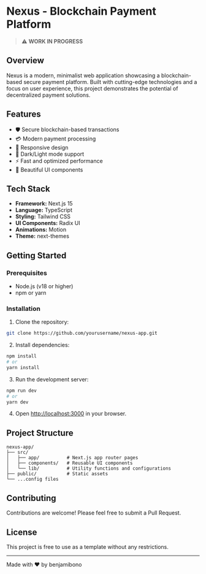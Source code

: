 # Nexus - Blockchain Payment Platform

> ⚠️ **WORK IN PROGRESS**

## Overview

Nexus is a modern, minimalist web application showcasing a blockchain-based secure payment platform. Built with cutting-edge technologies and a focus on user experience, this project demonstrates the potential of decentralized payment solutions.

## Features

- 🛡️ Secure blockchain-based transactions
- 💳 Modern payment processing
- 📱 Responsive design
- 🌙 Dark/Light mode support
- ⚡ Fast and optimized performance
- 🎨 Beautiful UI components

## Tech Stack

- **Framework:** Next.js 15
- **Language:** TypeScript
- **Styling:** Tailwind CSS
- **UI Components:** Radix UI
- **Animations:** Motion
- **Theme:** next-themes

## Getting Started

### Prerequisites

- Node.js (v18 or higher)
- npm or yarn

### Installation

1. Clone the repository:

```bash
git clone https://github.com/yourusername/nexus-app.git
```

2. Install dependencies:

```bash
npm install
# or
yarn install
```

3. Run the development server:

```bash
npm run dev
# or
yarn dev
```

4. Open [http://localhost:3000](http://localhost:3000) in your browser.

## Project Structure

```
nexus-app/
├── src/
│   ├── app/          # Next.js app router pages
│   ├── components/   # Reusable UI components
│   └── lib/          # Utility functions and configurations
├── public/           # Static assets
└── ...config files
```

## Contributing

Contributions are welcome! Please feel free to submit a Pull Request.

## License

This project is free to use as a template without any restrictions.

---

Made with ❤️ by benjamibono
